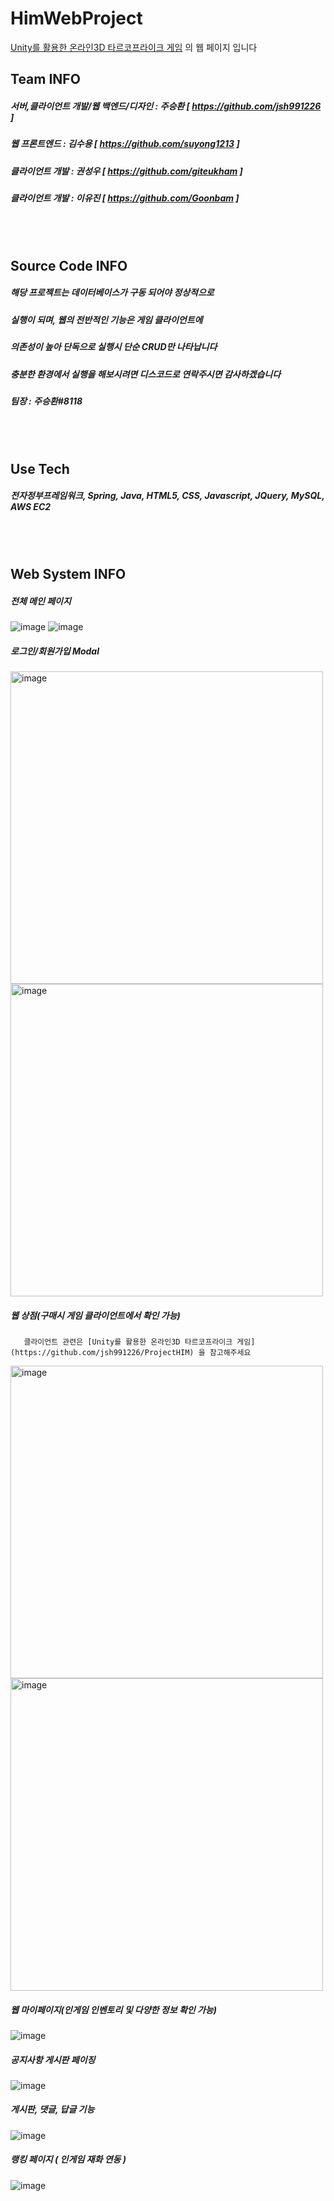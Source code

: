 # HimWebProject
[Unity를 활용한 온라인3D 타르코프라이크 게임](https://github.com/jsh991226/ProjectHIM) 의 웹 페이지 입니다

## Team INFO
##### 서버,클라이언트 개발/웹 백엔드/디자인 : 주승환 [ https://github.com/jsh991226 ]
##### 웹 프론트엔드 : 김수용 [ https://github.com/suyong1213 ]
##### 클라이언트 개발 : 권성우 [ https://github.com/giteukham ]
##### 클라이언트 개발 : 이유진 [ https://github.com/Goonbam ]

<br/><br/>
## Source Code INFO
##### 해당 프로젝트는 데이터베이스가 구동 되어야 정상적으로
##### 실행이 되며, 웹의 전반적인 기능은 게임 클라이언트에
##### 의존성이 높아 단독으로 실행시 단순 CRUD만 나타납니다
##### 충분한 환경에서 실행을 해보시려면 디스코드로 연락주시면 감사하겠습니다
##### 팀장 : 주승환#8118
<br/><br/>
## Use Tech
##### 전자정부프레임워크, Spring, Java, HTML5, CSS, Javascript, JQuery, MySQL, AWS EC2
<br/><br/>
## Web System INFO

##### 전체 메인 페이지
![image](https://github.com/jsh991226/HimWebProject/assets/81565737/1390da56-6f96-4305-ace1-5b8e9cdd5bcb)
![image](https://github.com/jsh991226/HimWebProject/assets/81565737/2c8fbbbd-7d97-46d8-8e0e-7d30caeebf69)

##### 로그인/회원가입 Modal
<img width="500" alt="image" src="https://github.com/jsh991226/HimWebProject/assets/81565737/49cf6d2f-aa01-46af-8553-8b1536b531f2">
<img width="500" alt="image" src="https://github.com/jsh991226/HimWebProject/assets/81565737/3c8d197c-1ae0-4643-b100-132ff6760131">

##### 웹 상점(구매시 게임 클라이언트에서 확인 가능)
       클라이언트 관련은 [Unity를 활용한 온라인3D 타르코프라이크 게임](https://github.com/jsh991226/ProjectHIM) 을 참고해주세요

<img width="500" alt="image" src="https://github.com/jsh991226/HimWebProject/assets/81565737/c43a1c24-3fc3-4b26-8437-3e3a18b3e7f1">
<img width="500" alt="image" src="https://github.com/jsh991226/HimWebProject/assets/81565737/f8e84b91-8f53-4f2e-a6ed-7a54f15b23e5">

##### 웹 마이페이지(인게임 인벤토리 및 다양한 정보 확인 가능)
![image](https://github.com/jsh991226/HimWebProject/assets/81565737/fdf043aa-c5be-4d1f-97c9-949a71d1c6e4)

##### 공지사항 게시판 페이징
![image](https://github.com/jsh991226/HimWebProject/assets/81565737/d93c8892-ac3e-4694-b20d-8f6330d2bc91)


##### 게시판, 댓글, 답글 기능
![image](https://github.com/jsh991226/HimWebProject/assets/81565737/b9b77534-1006-4153-a126-72bc693ba49c)


##### 랭킹 페이지 ( 인게임 재화 연동 )
![image](https://github.com/jsh991226/HimWebProject/assets/81565737/93d6b94f-abeb-4c15-88c6-64c927532e39)


